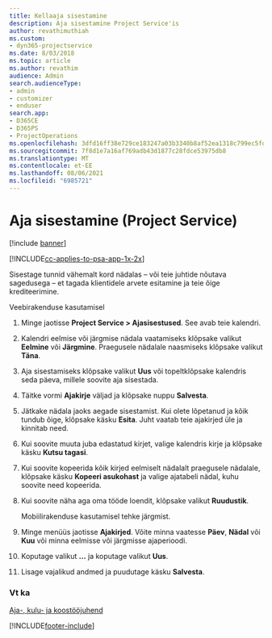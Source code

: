 ```yaml
---
title: Kellaaja sisestamine
description: Aja sisestamine Project Service'is
author: revathimuthiah
ms.custom:
- dyn365-projectservice
ms.date: 8/03/2018
ms.topic: article
ms.author: revathim
audience: Admin
search.audienceType:
- admin
- customizer
- enduser
search.app:
- D365CE
- D365PS
- ProjectOperations
ms.openlocfilehash: 3dfd16ff38e729ce183247a03b3340b8af52ea1318c799ec5fd544d7b94086be
ms.sourcegitcommit: 7f8d1e7a16af769adb43d1877c28fdce53975db8
ms.translationtype: MT
ms.contentlocale: et-EE
ms.lasthandoff: 08/06/2021
ms.locfileid: "6985721"
---
```

# <a name="enter-time-project-service"></a>Aja sisestamine (Project Service)

[!include [banner](../includes/psa-now-project-operations.md)]

[!INCLUDE[cc-applies-to-psa-app-1x-2x](../includes/cc-applies-to-psa-app-1x-2x.md)]

Sisestage tunnid vähemalt kord nädalas – või teie juhtide nõutava sagedusega – et tagada klientidele arvete esitamine ja teie õige krediteerimine.  
  
 Veebirakenduse kasutamisel  
  
1. Minge jaotisse **Project Service > Ajasisestused**. See avab teie kalendri.  
  
2. Kalendri eelmise või järgmise nädala vaatamiseks klõpsake valikut **Eelmine** või **Järgmine**. Praegusele nädalale naasmiseks klõpsake valikut **Täna**.  
  
3. Aja sisestamiseks klõpsake valikut **Uus** või topeltklõpsake kalendris seda päeva, millele soovite aja sisestada.  
  
4. Täitke vormi **Ajakirje** väljad ja klõpsake nuppu **Salvesta**.  
  
5. Jätkake nädala jaoks aegade sisestamist. Kui olete lõpetanud ja kõik tundub õige, klõpsake käsku **Esita**. Juht vaatab teie ajakirjed üle ja kinnitab need.  
  
6. Kui soovite muuta juba edastatud kirjet, valige kalendris kirje ja klõpsake käsku **Kutsu tagasi**.  
  
7. Kui soovite kopeerida kõik kirjed eelmiselt nädalalt praegusele nädalale, klõpsake käsku **Kopeeri asukohast** ja valige ajatabeli nädal, kuhu soovite need kopeerida.  
  
8. Kui soovite näha aga oma tööde loendit, klõpsake valikut **Ruudustik**.  
  
   Mobiilirakenduse kasutamisel tehke järgmist.  
  
9. Minge menüüs jaotisse **Ajakirjed**.     Võite minna vaatesse **Päev**, **Nädal** või **Kuu** või minna eelmisse või järgmisse ajaperioodi.  
  
10. Koputage valikut **…** ja koputage valikut **Uus**.  
  
11. Lisage vajalikud andmed ja puudutage käsku **Salvesta**.  
  
### <a name="see-also"></a>Vt ka  
 [Aja-, kulu- ja koostööjuhend](../psa/time-expense-collaboration-guide.md)


[!INCLUDE[footer-include](../includes/footer-banner.md)]